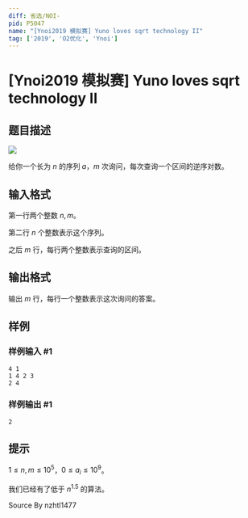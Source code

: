 ```yaml
---
diff: 省选/NOI-
pid: P5047
name: "[Ynoi2019 模拟赛] Yuno loves sqrt technology II"
tag: ['2019', 'O2优化', 'Ynoi']
---
```

# [Ynoi2019 模拟赛] Yuno loves sqrt technology II
## 题目描述

![](https://cdn.luogu.com.cn/upload/pic/44005.png)

给你一个长为 $n$ 的序列 $a$，$m$ 次询问，每次查询一个区间的逆序对数。
## 输入格式

第一行两个整数 $n,m$。

第二行 $n$ 个整数表示这个序列。

之后 $m$ 行，每行两个整数表示查询的区间。

## 输出格式

输出 $m$ 行，每行一个整数表示这次询问的答案。
## 样例

### 样例输入 #1
```
4 1
1 4 2 3
2 4
```
### 样例输出 #1
```
2
```
## 提示

$1\leq n,m \leq 10^5$，$0 \leq a_i \leq 10^9$。

我们已经有了低于 $n^{1.5}$ 的算法。

Source
By nzhtl1477
